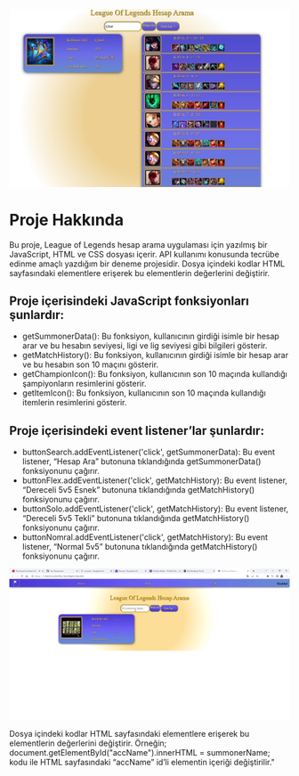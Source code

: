 
![ Alt text](./gifs/riot.jpg) 

# Proje Hakkında

Bu proje, League of Legends hesap arama uygulaması için yazılmış bir JavaScript, HTML ve CSS dosyası içerir. API kullanımı konusunda tecrübe edinme amaçlı yazdığım bir deneme projesidir. Dosya içindeki kodlar HTML sayfasındaki elementlere erişerek bu elementlerin değerlerini değiştirir. 

## Proje içerisindeki JavaScript fonksiyonları şunlardır:

- getSummonerData(): Bu fonksiyon, kullanıcının girdiği isimle bir hesap arar ve bu hesabın seviyesi, ligi ve lig seviyesi gibi bilgileri gösterir.
- getMatchHistory(): Bu fonksiyon, kullanıcının girdiği isimle bir hesap arar ve bu hesabın son 10 maçını gösterir.
- getChampionIcon(): Bu fonksiyon, kullanıcının son 10 maçında kullandığı şampiyonların resimlerini gösterir.
- getItemIcon(): Bu fonksiyon, kullanıcının son 10 maçında kullandığı itemlerin resimlerini gösterir.

## Proje içerisindeki event listener’lar şunlardır:

- buttonSearch.addEventListener('click', getSummonerData): Bu event listener, “Hesap Ara” butonuna tıklandığında getSummonerData() fonksiyonunu çağırır.
- buttonFlex.addEventListener('click', getMatchHistory): Bu event listener, “Dereceli 5v5 Esnek” butonuna tıklandığında getMatchHistory() fonksiyonunu çağırır.
- buttonSolo.addEventListener('click', getMatchHistory): Bu event listener, “Dereceli 5v5 Tekli” butonuna tıklandığında getMatchHistory() fonksiyonunu çağırır.
- buttonNomral.addEventListener('click', getMatchHistory): Bu event listener, “Normal 5v5” butonuna tıklandığında getMatchHistory() fonksiyonunu çağırır.

![ Alt text](./gifs/riot.gif) 

Dosya içindeki kodlar HTML sayfasındaki elementlere erişerek bu elementlerin değerlerini değiştirir. Örneğin; document.getElementById("accName").innerHTML = summonerName; kodu ile HTML sayfasındaki “accName” id’li elementin içeriği değiştirilir."